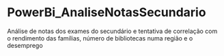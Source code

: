 # PowerBi_AnaliseNotasSecundario
 Análise de notas dos exames do secundário e tentativa de correlação com o rendimento das famílias, número de bibliotecas numa região e o desemprego
